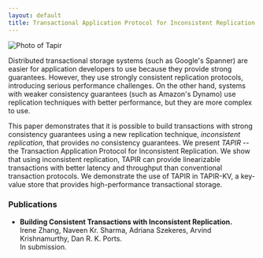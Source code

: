 ```yaml
---
layout: default
title: Transactional Application Protocol for Inconsistent Replication (TAPIR)
---
```


<div class="inset-img pull-left">
  <img src="{{ site.base }}/img/tapir.jpg" alt="Photo of Tapir"
       class="img-responsive">
</div>

Distributed transactional storage systems (such as Google's Spanner)
are easier for application developers to use because they provide
strong guarantees. However, they use strongly consistent replication
protocols, introducing serious performance challenges. On the other
hand, systems with weaker consistency guarantees (such as Amazon's
Dynamo) use replication techniques with better performance, but they
are more complex to use.
 
This paper demonstrates that it is possible to build transactions with
strong consistency guarantees using a new replication technique,
*inconsistent replication*, that provides *no* consistency guarantees.
We present *TAPIR* -- the Transaction Application
Protocol for Inconsistent Replication.  We show that using
inconsistent replication, TAPIR can provide linearizable transactions
with better latency and throughput than conventional transaction
protocols.  We demonstrate the use of TAPIR in TAPIR-KV, a key-value
store that provides high-performance transactional storage.

### Publications

- **Building Consistent Transactions with Inconsistent Replication.**   
Irene Zhang, Naveen Kr. Sharma, Adriana Szekeres, Arvind Krishnamurthy, Dan R. K. Ports.   
In submission.